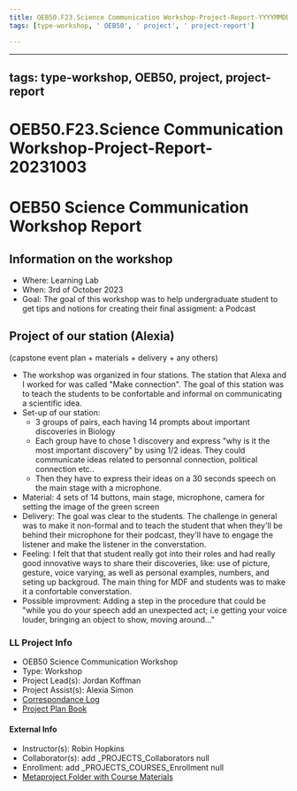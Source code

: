 ```yaml
---
title: OEB50.F23.Science Communication Workshop-Project-Report-YYYYMMDD
tags: [type-workshop, ' OEB50', ' project', ' project-report']

---
```


---
tags: type-workshop, OEB50, project, project-report
---
# OEB50.F23.Science Communication Workshop-Project-Report-20231003


#  OEB50 Science Communication Workshop Report


## Information on the workshop


- Where: Learning Lab 
- When: 3rd of October 2023
- Goal: The goal of this workshop was to help undergraduate student to get tips and notions for creating their final assigment: a Podcast

## Project of our station (Alexia)
(capstone event plan + materials + delivery + any others)
* The workshop was organized in four stations. The station that Alexa and I worked for was called "Make connection". The goal of this station was to teach the students to be confortable and informal on communicating a scientific idea. 
* Set-up of our station: 
    * 3 groups of pairs, each having 14 prompts about important discoveries in Biology
    * Each group have to chose 1 discovery and express "why is it the most important discovery" by using 1/2 ideas. They could communicate ideas related to personnal connection, political connection etc.. 
    * Then they have to express their ideas on a 30 seconds speech on the main stage with a microphone. 
* Material: 4 sets of 14 buttons, main stage, microphone, camera for setting the image of the green screen
* Delivery: The goal was clear to the students. The challenge in general was to make it non-formal and to teach the student that when they'll be behind their microphone for their podcast, they'll have to engage the listener and make the listener in the converstation. 
* Feeling: I felt that that student really got into their roles and had really good innovative ways to share their discoveries, like: use of picture, gesture, voice varying, as well as personal examples, numbers, and seting up backgroud. 
The main thing for MDF and students was to make it a confortable converstation. 
* Possible improvment: Adding a step in the procedure that could be "while you do your speech add an unexpected act; i.e getting your voice louder, bringing an object to show, moving around..."

### LL Project Info
* OEB50 Science Communication Workshop
* Type: Workshop
* Project Lead(s): Jordan Koffman
* Project Assist(s): Alexia Simon
* [Correspondance Log](https://drive.google.com/drive/folders/1BNi_t_kCIF9E4HLCXJuqPQfZb3rGQpCP?usp=drive_link)
* [Project Plan Book](https://hackmd.io/@ll-23-24/S1Pj3lrCh)

#### External Info
* Instructor(s): Robin Hopkins
* Collaborator(s): add _PROJECTS_Collaborators null
* Enrollment: add _PROJECTS_COURSES_Enrollment null
* [Metaproject Folder with Course Materials](https://drive.google.com/drive/folders/1CZgnShWh2Ht1jVJOTSfztbevG8zOUC2r)




